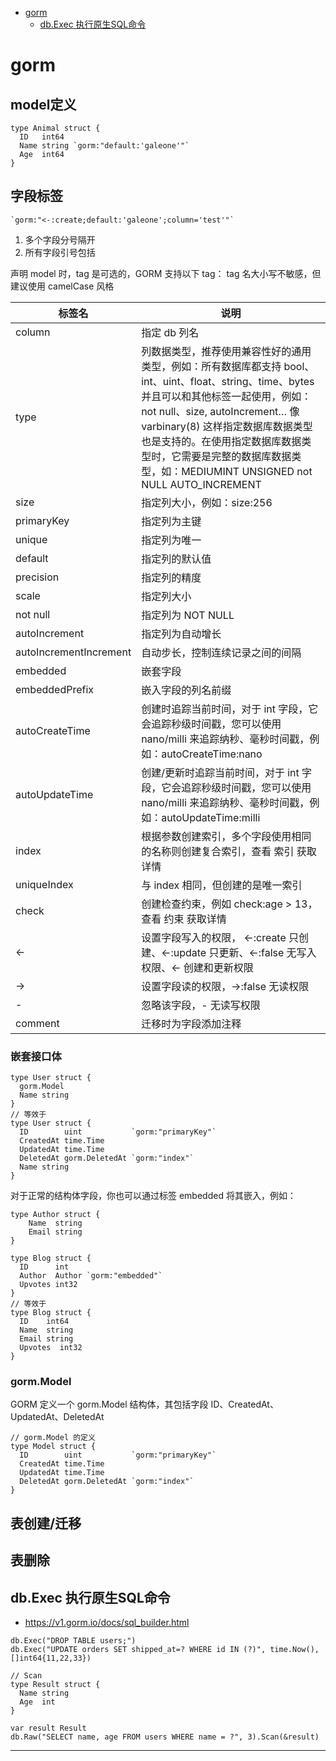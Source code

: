 <!-- TOC -->

- [gorm](#gorm)
  - [db.Exec 执行原生SQL命令](#dbexec-执行原生sql命令)

<!-- /TOC -->

# gorm

## model定义

```
type Animal struct {
  ID   int64
  Name string `gorm:"default:'galeone'"`
  Age  int64
}
```

## 字段标签

```
`gorm:"<-:create;default:'galeone';column='test'"`
```

1. 多个字段分号隔开
2. 所有字段引号包括

声明 model 时，tag 是可选的，GORM 支持以下 tag： tag 名大小写不敏感，但建议使用 camelCase 风格

| 标签名                 | 说明                                                                                                                                                                                                                                                                                                                                   |
| ---------------------- | -------------------------------------------------------------------------------------------------------------------------------------------------------------------------------------------------------------------------------------------------------------------------------------------------------------------------------------- |
| column                 | 指定 db 列名                                                                                                                                                                                                                                                                                                                           |
| type                   | 列数据类型，推荐使用兼容性好的通用类型，例如：所有数据库都支持 bool、int、uint、float、string、time、bytes 并且可以和其他标签一起使用，例如：not null、size, autoIncrement… 像 varbinary(8) 这样指定数据库数据类型也是支持的。在使用指定数据库数据类型时，它需要是完整的数据库数据类型，如：MEDIUMINT UNSIGNED not NULL AUTO_INCREMENT |
| size                   | 指定列大小，例如：size:256                                                                                                                                                                                                                                                                                                             |
| primaryKey             | 指定列为主键                                                                                                                                                                                                                                                                                                                           |
| unique                 | 指定列为唯一                                                                                                                                                                                                                                                                                                                           |
| default                | 指定列的默认值                                                                                                                                                                                                                                                                                                                         |
| precision              | 指定列的精度                                                                                                                                                                                                                                                                                                                           |
| scale                  | 指定列大小                                                                                                                                                                                                                                                                                                                             |
| not null               | 指定列为 NOT NULL                                                                                                                                                                                                                                                                                                                      |
| autoIncrement          | 指定列为自动增长                                                                                                                                                                                                                                                                                                                       |
| autoIncrementIncrement | 自动步长，控制连续记录之间的间隔                                                                                                                                                                                                                                                                                                       |
| embedded               | 嵌套字段                                                                                                                                                                                                                                                                                                                               |
| embeddedPrefix         | 嵌入字段的列名前缀                                                                                                                                                                                                                                                                                                                     |
| autoCreateTime         | 创建时追踪当前时间，对于 int 字段，它会追踪秒级时间戳，您可以使用 nano/milli 来追踪纳秒、毫秒时间戳，例如：autoCreateTime:nano                                                                                                                                                                                                         |
| autoUpdateTime         | 创建/更新时追踪当前时间，对于 int 字段，它会追踪秒级时间戳，您可以使用 nano/milli 来追踪纳秒、毫秒时间戳，例如：autoUpdateTime:milli                                                                                                                                                                                                   |
| index                  | 根据参数创建索引，多个字段使用相同的名称则创建复合索引，查看 索引 获取详情                                                                                                                                                                                                                                                             |
| uniqueIndex            | 与 index 相同，但创建的是唯一索引                                                                                                                                                                                                                                                                                                      |
| check                  | 创建检查约束，例如 check:age > 13，查看 约束 获取详情                                                                                                                                                                                                                                                                                  |
| <-                     | 设置字段写入的权限， <-:create 只创建、<-:update 只更新、<-:false 无写入权限、<- 创建和更新权限                                                                                                                                                                                                                                        |
| ->                     | 设置字段读的权限，->:false 无读权限                                                                                                                                                                                                                                                                                                    |
| -                      | 忽略该字段，- 无读写权限                                                                                                                                                                                                                                                                                                               |
| comment                | 迁移时为字段添加注释         

### 嵌套接口体

```
type User struct {
  gorm.Model
  Name string
}
// 等效于
type User struct {
  ID        uint           `gorm:"primaryKey"`
  CreatedAt time.Time
  UpdatedAt time.Time
  DeletedAt gorm.DeletedAt `gorm:"index"`
  Name string
}
```

对于正常的结构体字段，你也可以通过标签 embedded 将其嵌入，例如：


```
type Author struct {
    Name  string
    Email string
}

type Blog struct {
  ID      int
  Author  Author `gorm:"embedded"`
  Upvotes int32
}
// 等效于
type Blog struct {
  ID    int64
  Name  string
  Email string
  Upvotes  int32
}
```

### gorm.Model


GORM 定义一个 gorm.Model 结构体，其包括字段 ID、CreatedAt、UpdatedAt、DeletedAt

```
// gorm.Model 的定义
type Model struct {
  ID        uint           `gorm:"primaryKey"`
  CreatedAt time.Time
  UpdatedAt time.Time
  DeletedAt gorm.DeletedAt `gorm:"index"`
}

```


## 表创建/迁移


## 表删除




## db.Exec 执行原生SQL命令

* <https://v1.gorm.io/docs/sql_builder.html>

```
db.Exec("DROP TABLE users;")
db.Exec("UPDATE orders SET shipped_at=? WHERE id IN (?)", time.Now(), []int64{11,22,33})

// Scan
type Result struct {
  Name string
  Age  int
}

var result Result
db.Raw("SELECT name, age FROM users WHERE name = ?", 3).Scan(&result)
```






---
